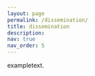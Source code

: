 ```yaml
---
layout: page
permalink: /dissemination/
title: dissemination
description: 
nav: true
nav_order: 5
---
```


exampletext.
